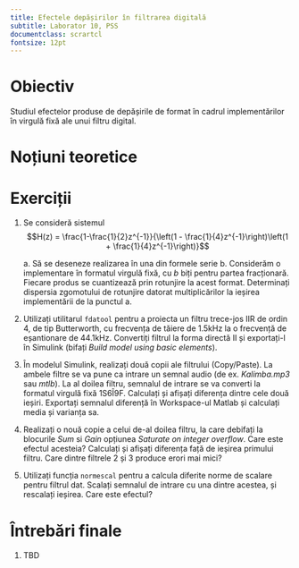 ```yaml
---
title: Efectele depășirilor în filtrarea digitală
subtitle: Laborator 10, PSS
documentclass: scrartcl
fontsize: 12pt
---
```


# Obiectiv

Studiul efectelor produse de depășirile de format în cadrul implementărilor 
în virgulă fixă ale unui filtru digital.

# Noțiuni teoretice


# Exerciții

1. Se consideră sistemul 
	$$H(z) = \frac{1-\frac{1}{2}z^{-1}}{\left(1 - \frac{1}{4}z^{-1}\right)\left(1 + \frac{1}{4}z^{-1}\right)}$$

    a. Să se deseneze realizarea în una din formele serie
	b. Considerăm o implementare în formatul virgulă fixă, cu $b$ biți pentru partea fracționară.
	Fiecare produs se cuantizează prin rotunjire la acest format.
	Determinați dispersia zgomotului de rotunjire datorat multiplicărilor
	la ieșirea implementării de la punctul a.

2. Utilizați utilitarul `fdatool` pentru a proiecta un filtru trece-jos IIR 
de ordin 4, de tip Butterworth, cu frecvența de tăiere de 1.5kHz la 
o frecvență de eșantionare de 44.1kHz. Convertiți filtrul la forma directă II
și exportați-l în Simulink (bifați *Build model using basic elements*).

3. În modelul Simulink, realizați două copii ale filtrului (Copy/Paste). 
La ambele filtre se va pune ca intrare un semnal audio (de ex. *Kalimba.mp3* sau *mtlb*).
La al doilea filtru, semnalul de intrare se va converti la formatul virgulă
fixă 1S6Î9F. Calculați și afișați diferența dintre cele două ieșiri. 
Exportați semnalul diferență în Workspace-ul Matlab și calculați media și varianța sa.

4. Realizați o nouă copie a celui de-al doilea filtru, la care debifați la blocurile *Sum* si *Gain* opțiunea *Saturate on integer overflow*.
Care este efectul acesteia? Calculați și afișați diferența față de ieșirea primului filtru.
Care dintre filtrele 2 și 3 produce erori mai mici?

5. Utilizați funcția `normescal` pentru a calcula diferite norme de scalare pentru filtrul dat.
Scalați semnalul de intrare cu una dintre acestea, și rescalați ieșirea. Care este efectul?

# Întrebări finale

1. TBD
